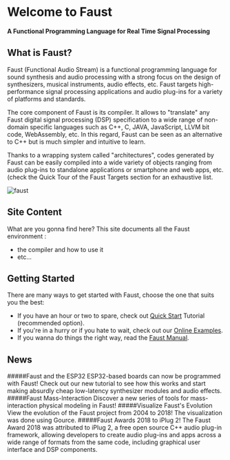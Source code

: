 # Welcome to Faust
**A Functional Programming Language for Real Time Signal Processing**

## What is Faust?

Faust (Functional Audio Stream) is a functional programming language for sound synthesis and audio processing with a strong focus on the design of synthesizers, musical instruments, audio effects, etc. Faust targets high-performance signal processing applications and audio plug-ins for a variety of platforms and standards.

The core component of Faust is its compiler. It allows to "translate" any Faust digital signal processing (DSP) specification to a wide range of non-domain specific languages such as C++, C, JAVA, JavaScript, LLVM bit code, WebAssembly, etc. In this regard, Faust can be seen as an alternative to C++ but is much simpler and intuitive to learn.

Thanks to a wrapping system called "architectures", codes generated by Faust can be easily compiled into a wide variety of objects ranging from audio plug-ins to standalone applications or smartphone and web apps, etc. (check the Quick Tour of the Faust Targets section for an exhaustive list.

![faust](rsrc/faustide.png)

## Site Content
What are you gonna find here?
This site documents all the Faust environment : 

- the compiler and how to use it
- etc...

## Getting Started
There are many ways to get started with Faust, choose the one that suits you the best:

- If you have an hour or two to spare, check out [Quick Start](https://faustdoc.grame.fr/guide/quick-start/) Tutorial (recommended option).
- If you're in a hurry or if you hate to wait, check out our [Online Examples](https://faustide.grame.fr).
- If you wanna do things the right way, read the [Faust Manual](https://github.com/grame-cncm/faust/raw/master-dev/documentation/faust-quick-reference.pdf).

## News
#####Faust and the ESP32
ESP32-based boards can now be programmed with Faust! Check out our new tutorial to see how this works and start making absurdly cheap low-latency synthesizer modules and audio effects.
#####Faust Mass-Interaction
Discover a new series of tools for mass-interaction physical modeling in Faust!
#####Visualize Faust's Evolution
View the evolution of the Faust project from 2004 to 2018! The visualization was done using Gource.
#####Faust Awards 2018 to iPlug 2!
The Faust Award 2018 was attributed to iPlug 2, a free open source C++ audio plug-in framework, allowing developers to create audio plug-ins and apps across a wide range of formats from the same code, including graphical user interface and DSP components.

